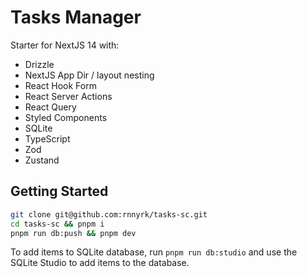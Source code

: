 # Tasks Manager

Starter for NextJS 14 with:

- Drizzle
- NextJS App Dir / layout nesting
- React Hook Form
- React Server Actions
- React Query
- Styled Components
- SQLite
- TypeScript
- Zod
- Zustand

## Getting Started

```bash
git clone git@github.com:rnnyrk/tasks-sc.git
cd tasks-sc && pnpm i
pnpm run db:push && pnpm dev
```

To add items to SQLite database, run `pnpm run db:studio` and use the SQLite Studio to add items to the database.
